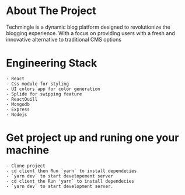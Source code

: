 # About The Project

Techmingle is a dynamic  blog platform designed to revolutionize the blogging experience. With a focus on providing users with a fresh and innovative alternative to traditional CMS options


# Engineering Stack
    - React
    - Css module for styling
    - UI colors app for color generation
    - Splide for swipping feature
    - ReactQuill
    - Mongodb 
    - Express
    - Nodejs

# Get project up and runing one your machine

    - Clone project
    - cd client then Run `yarn` to install dependecies
    - `yarn dev` to start developement server
    - cd client the Run 'yarn` to install dependecies
    - `yarn dev` to start development server.

